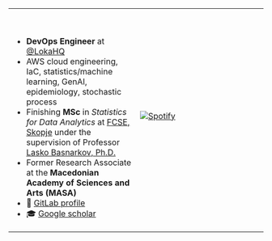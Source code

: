 <table width="100%"> 
  <tr>
  <td width="50%">

&nbsp;<p align="center">
    <ul>
      <li> <b> DevOps Engineer</b> at <a href="https://github.com/LokaHQ">@LokaHQ</a> </li> 
      <li> AWS cloud engineering, IaC, statistics/machine learning, GenAI, epidemiology, stochastic process </li> 
    <li> Finishing <b>MSc</b> in <i>Statistics for Data Analytics</i> at <a href="https://www.finki.ukim.mk/en">FCSE, Skopje</a> under the supervision of Professor <a href="https://scholar.google.com/citations?hl=en&user=rE6vD68AAAAJ">Lasko Basnarkov, Ph.D.</a> </li>
    <li> Former Research Associate at the <b>Macedonian Academy of Sciences and Arts (MASA)</b> </li>
    <li> 🐙 [GitLab profile](https://gitlab.com/zelenkastiot)</li>
    <li> 🎓 [Google scholar](https://scholar.google.com/citations?user=OIC1DB0AAAAJ&hl=en&oi=ao) </li>
    </ul>
    
  </p>
  </td>
    
    
  <td width="50%">


&nbsp; <br> [![Spotify](https://zelenkastiot.vercel.app/api/spotify?background_color=0b0d0a&border_color=ffffff)](https://open.spotify.com/user/31i6q3pm3mzg3zqw6ibtnv4bhr2y)
  
  <br> 
 
<!--   <p align="center">
  <img src="https://github.com/devicons/devicon/blob/master/icons/python/python-original-wordmark.svg" title="Python" **alt="Python" width="40" height="40"/>
  <img alt="R" width="40" height="40" src="https://github.com/devicons/devicon/blob/master/icons/r/r-plain.svg" /> 
  <img alt="Matlab" width="40" height="40" src="https://raw.githubusercontent.com/github/explore/80688e429a7d4ef2fca1e82350fe8e3517d3494d/topics/matlab/matlab.png" /> 
  <img src="https://github.com/devicons/devicon/blob/master/icons/git/git-original-wordmark.svg" title="Git" **alt="Git" width="40" height="40"/>
  <img src="https://github.com/devicons/devicon/blob/master/icons/docker/docker-original-wordmark.svg" title="Docker" width="40" height="40"/>
  <img src="https://github.com/devicons/devicon/blob/master/icons/pandas/pandas-original-wordmark.svg" title="Pandas" **alt="Pandas" width="40" height="40"/>
  <img src="https://github.com/devicons/devicon/blob/master/icons/numpy/numpy-original-wordmark.svg" title="Numpy" **alt="Numpy" width="40" height="40"/>
  <img src="https://github.com/devicons/devicon/blob/master/icons/latex/latex-original.svg" title="LaTeX" **alt="latex" width="40" height="40"/> -->
  </p>
</td>
</table>


